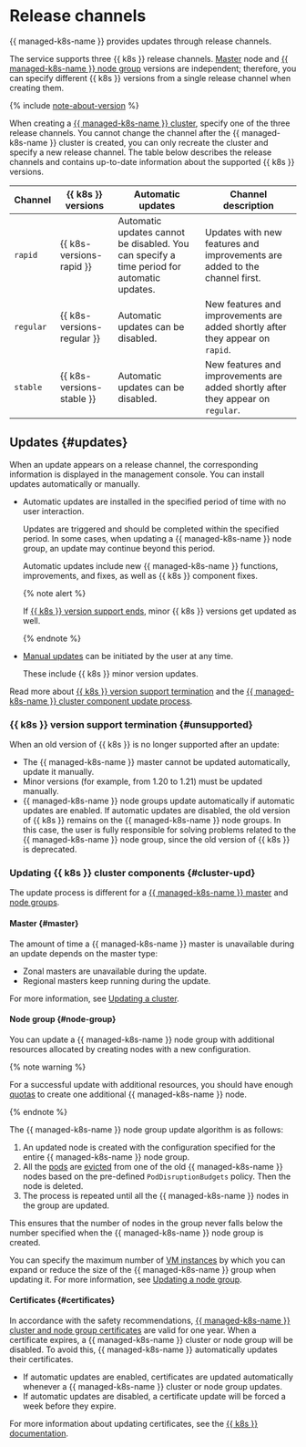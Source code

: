 # Release channels

{{ managed-k8s-name }} provides updates through release channels.

The service supports three {{ k8s }} release channels. [Master](index.md#master) node and [{{ managed-k8s-name }} node group](index.md#node-group) versions are independent; therefore, you can specify different {{ k8s }} versions from a single release channel when creating them.

{% include [note-about-version](../../_includes/managed-kubernetes/note-about-version.md) %}

When creating a [{{ managed-k8s-name }} cluster](index.md#kubernetes-cluster), specify one of the three release channels. You cannot change the channel after the {{ managed-k8s-name }} cluster is created, you can only recreate the cluster and specify a new release channel. The table below describes the release channels and contains up-to-date information about the supported {{ k8s }} versions.

| Channel | {{ k8s }} versions | Automatic updates | Channel description |
--- | --- | --- | ---
| `rapid` | {{ k8s-versions-rapid }} | Automatic updates cannot be disabled. You can specify a time period for automatic updates. | Updates with new features and improvements are added to the channel first. |
| `regular` | {{ k8s-versions-regular }} | Automatic updates can be disabled. | New features and improvements are added shortly after they appear on `rapid`. |
| `stable` | {{ k8s-versions-stable }} | Automatic updates can be disabled. | New features and improvements are added shortly after they appear on `regular`. |

## Updates {#updates}

When an update appears on a release channel, the corresponding information is displayed in the management console. You can install updates automatically or manually.
* Automatic updates are installed in the specified period of time with no user interaction.

  Updates are triggered and should be completed within the specified period. In some cases, when updating a {{ managed-k8s-name }} node group, an update may continue beyond this period.

  Automatic updates include new {{ managed-k8s-name }} functions, improvements, and fixes, as well as {{ k8s }} component fixes.

  {% note alert %}

  If [{{ k8s }} version support ends](#unsupported), minor {{ k8s }} versions get updated as well.

  {% endnote %}

* [Manual updates](../operations/update-kubernetes.md#cluster-manual-upgrade) can be initiated by the user at any time.

  These include {{ k8s }} minor version updates.

Read more about [{{ k8s }} version support termination](#unsupported) and the [{{ managed-k8s-name }} cluster component update process](#cluster-upd).

### {{ k8s }} version support termination {#unsupported}

When an old version of {{ k8s }} is no longer supported after an update:
* The {{ managed-k8s-name }} master cannot be updated automatically, update it manually.
* Minor versions (for example, from 1.20 to 1.21) must be updated manually.
* {{ managed-k8s-name }} node groups update automatically if automatic updates are enabled. If automatic updates are disabled, the old version of {{ k8s }} remains on the {{ managed-k8s-name }} node groups. In this case, the user is fully responsible for solving problems related to the {{ managed-k8s-name }} node group, since the old version of {{ k8s }} is deprecated.

### Updating {{ k8s }} cluster components {#cluster-upd}

The update process is different for a [{{ managed-k8s-name }} master](#master) and [node groups](#node-group).

#### Master {#master}


The amount of time a {{ managed-k8s-name }} master is unavailable during an update depends on the master type:
* Zonal masters are unavailable during the update.
* Regional masters keep running during the update.



For more information, see [Updating a cluster](../operations/update-kubernetes.md#cluster-upgrade).

#### Node group {#node-group}

You can update a {{ managed-k8s-name }} node group with additional resources allocated by creating nodes with a new configuration.

{% note warning %}

For a successful update with additional resources, you should have enough [quotas](limits.md) to create one additional {{ managed-k8s-name }} node.

{% endnote %}

The {{ managed-k8s-name }} node group update algorithm is as follows:
1. An updated node is created with the configuration specified for the entire {{ managed-k8s-name }} node group.
1. All the [pods](index.md#pod) are [evicted](node-group/node-drain.md) from one of the old {{ managed-k8s-name }} nodes based on the pre-defined `PodDisruptionBudgets` policy. Then the node is deleted.
1. The process is repeated until all the {{ managed-k8s-name }} nodes in the group are updated.

This ensures that the number of nodes in the group never falls below the number specified when the {{ managed-k8s-name }} node group is created.

You can specify the maximum number of [VM instances](../../compute/concepts/vm.md) by which you can expand or reduce the size of the {{ managed-k8s-name }} group when updating it. For more information, see [Updating a node group](../operations/update-kubernetes.md#node-group-upgrade).

#### Certificates {#certificates}

In accordance with the safety recommendations, [{{ managed-k8s-name }} cluster and node group certificates](https://kubernetes.io/docs/setup/best-practices/certificates/) are valid for one year. When a certificate expires, a {{ managed-k8s-name }} cluster or node group will be disabled. To avoid this, {{ managed-k8s-name }} automatically updates their certificates.
* If automatic updates are enabled, certificates are updated automatically whenever a {{ managed-k8s-name }} cluster or node group updates.
* If automatic updates are disabled, a certificate update will be forced a week before they expire.

For more information about updating certificates, see the [{{ k8s }} documentation](https://kubernetes.io/docs/tasks/tls/certificate-rotation/).
